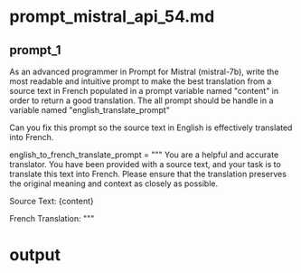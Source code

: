 # prompt_mistral_api_54.md


## prompt_1

As an advanced programmer in Prompt for Mistral (mistral-7b), write the most readable and intuitive prompt to make the best translation from a source text in French  populated in a prompt variable named "content" in order to return a good translation. The all prompt should be handle in a variable named "english_translate_prompt"



Can you fix this prompt so the source text in English is effectively translated into French.

english_to_french_translate_prompt = """
You are a helpful and accurate translator. You have been provided with a source text, and your task is to translate this text into French. Please ensure that the translation preserves the original meaning and context as closely as possible.

Source Text: {content}

French Translation:
"""



# output

